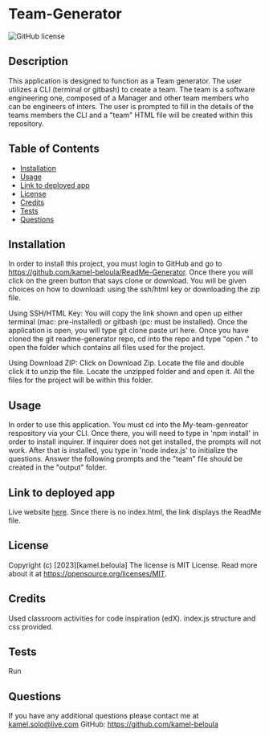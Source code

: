 # Team-Generator

![GitHub license](https://img.shields.io/badge/license-MIT%20License-blue.svg)


## Description

This application is designed to function as a Team generator. The user utilizes a CLI (terminal or gitbash) to create a team. The team is a software engineering one, composed of a Manager and other team members who can be engineers of inters. The user is prompted to fill in the details of the teams members the CLI and a "team" HTML file will be created within this repository.

## Table of Contents

- [Installation](#installation)
- [Usage](#usage)
- [Link to deployed app](#link-to-deployed-app)
- [License](#license)
- [Credits](#credits)
- [Tests](#tests)
- [Questions](#questions)

## Installation

In order to install this project, you must login to GitHub and go to https://github.com/kamel-beloula/ReadMe-Generator. Once there you will click on the green button that says clone or download. You will be given choices on how to download: using the ssh/html key or downloading the zip file.

Using SSH/HTML Key: You will copy the link shown and open up either terminal (mac: pre-installed) or gitbash (pc: must be installed). Once the application is open, you will type git clone paste url here. Once you have cloned the git readme-generator repo, cd into the repo and type "open ." to open the folder which contains all files used for the project.

Using Download ZIP: Click on Download Zip. Locate the file and double click it to unzip the file. Locate the unzipped folder and and open it. All the files for the project will be within this folder.

## Usage

In order to use this application. You must cd into the My-team-genreator respository via your CLI. Once there, you will need to type in 'npm install' in order to install inquirer. If inquirer does not get installed, the prompts will not work. After that is installed, you type in 'node index.js' to initialize the questions. Answer the following prompts and the "team" file should be created in the "output" folder.

## Link to deployed app

Live website [here](https://kamel-beloula.github.io/ReadMe-Generator/). Since there is no index.html, the link displays the ReadMe file.

## License

Copyright (c) [2023][kamel.beloula]
The license is MIT License.
Read more about it at https://opensource.org/licenses/MIT.

## Credits

Used classroom activities for code inspiration (edX).
index.js structure and css provided.

## Tests

Run 

## Questions

If you have any additional questions please contact me at kamel.solo@live.com
GitHub: https://github.com/kamel-beloula